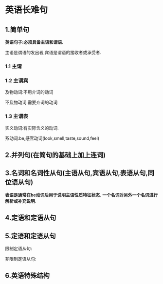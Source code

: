 # 英语长难句 #

## 1.简单句 ##

**英语句子:必须具备主语和谓语.**

主语是谓语的发出者,宾语是谓语的接收者或承受者.

### 1.1 主谓 ###

### 1.2 主谓宾 ###

及物动词:不用介词的动词

不及物动词:需要介词的动词

### 1.3 主谓表 ###

实义动词:有实际含义的动词.

系动词:be,感官动词(look,smell,taste,sound,feel)

## 2.并列句(在简句的基础上加上连词) ##

## 3.名词和名词性从句(主语从句,宾语从句,表语从句,同位语从句) ##
**表语是通常在be动词后用于说明主语性质特征状态.**
**一个名词对另外一个名词进行解析或补充说明.**

## 4.定语和定语从句 ##

## 5.定语和定语从句 ##

限制定语从句:

非限制定语从句:

## 6.英语特殊结构 ##